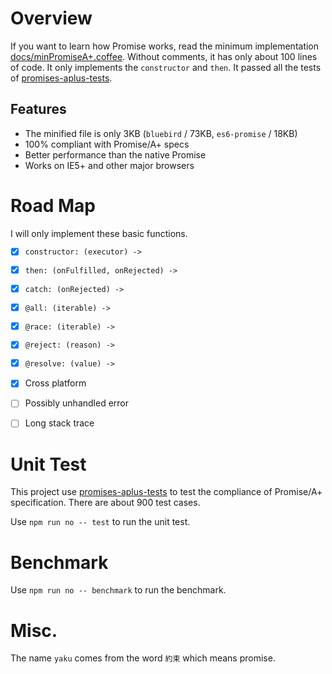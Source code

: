 # Overview

If you want to learn how Promise works, read the minimum implementation [docs/minPromiseA+.coffee][]. Without comments, it has only about 100 lines of code.
It only implements the `constructor` and `then`. It passed all the tests of [promises-aplus-tests][].

## Features

- The minified file is only 3KB (`bluebird` / 73KB, `es6-promise` / 18KB)
- 100% compliant with Promise/A+ specs
- Better performance than the native Promise
- Works on IE5+ and other major browsers

# Road Map

I will only implement these basic functions.

- [x] `constructor: (executor) ->`

- [x] `then: (onFulfilled, onRejected) ->`

- [x] `catch: (onRejected) ->`

- [x] `@all: (iterable) ->`

- [x] `@race: (iterable) ->`

- [x] `@reject: (reason) ->`

- [x] `@resolve: (value) ->`

- [x] Cross platform

- [ ] Possibly unhandled error

- [ ] Long stack trace


# Unit Test

This project use [promises-aplus-tests][] to test the compliance of Promise/A+ specification. There are about 900 test cases.

Use `npm run no -- test` to run the unit test.

# Benchmark

Use `npm run no -- benchmark` to run the benchmark.

# Misc.

The name `yaku` comes from the word `約束` which means promise.


[docs/minPromiseA+.coffee]: docs/minPromiseA+.coffee
[promises-aplus-tests]: https://github.com/promises-aplus/promises-tests